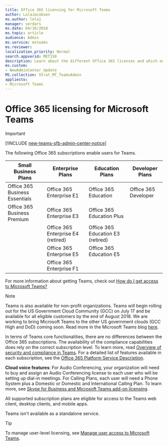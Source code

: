 ```yaml
---
title: Office 365 licensing for Microsoft Teams
author: LolaJacobsen
ms.author: lolaj
manager: serdars
ms.date: 04/16/2018
ms.topic: article
audience: Admin
ms.service: msteams
ms.reviewer: 
localization_priority: Normal
search.appverid: MET150
description: Learn about the different Office 365 licenses and which ones enable users for Microsoft Teams and how to enable or disable it.
ms.custom:
- NewAdminCenter_Update
MS.collection: Strat_MT_TeamsAdmin
appliesto: 
- Microsoft Teams
---
```


Office 365 licensing for Microsoft Teams
========================================
> [!IMPORTANT]
> [!INCLUDE [new-teams-sfb-admin-center-notice](includes/new-teams-sfb-admin-center-notice.md)]

The following Office 365 subscriptions enable users for Teams.

|Small Business Plans  |Enterprise Plans  |Education Plans  |Developer Plans |
|---------|---------|---------|---------|
|Office 365 Business Essentials     |Office 365 Enterprise E1  |Office 365 Education |Office 365 Developer     |
|Office 365 Business Premium     |Office 365 Enterprise E3         |Office 365 Education Plus         |      |
|     |Office 365 Enterprise E4 (retired)         |Office 365 Education E3 (retired)         |  |
|     |Office 365 Enterprise E5         |Office 365 Education E5  | 
|     |Office 365 Enterprise F1 |    |     |

For more information about getting Teams, check out [How do I get access to Microsoft Teams?](https://support.office.com/article/How-do-I-get-access-to-Microsoft-Teams-fc7f1634-abd3-4f26-a597-9df16e4ca65b)

> [!NOTE]
> Teams is also available for non-profit organizations. Teams will begin rolling out for the US Government Cloud Community (GCC) on July 17 and be available for all eligible customers by the end of August 2018. We are working to bring Microsoft Teams to the other US government clouds (GCC High and DoD) coming soon. Read more in the Microsoft Teams blog [here](https://techcommunity.microsoft.com/t5/Microsoft-Teams-Blog/Microsoft-Teams-will-be-available-July-17-for-the-US-Government/ba-p/209976).
        
In terms of Teams core functionalities, there are no differences between the  Office 365 subscriptions. The availability of the compliance capabilities does rely on the correct subscription level. To learn more, read [Overview of security and compliance in Teams](security-compliance-overview.md). For a detailed list of features available in each subscription, see the [Office 365 Platform Service Description](https://technet.microsoft.com/library/office-365-platform-service-description.aspx).

**Cloud voice features**: For Audio Conferencing, your organization will need to buy and assign an Audio Conferencing license to each user who will be setting up dial-in meetings. For Calling Plans, each user will need a Phone System plus a Domestic or Domestic and International Calling Plan. To learn more, see [Skype for Business and Microsoft Teams add-on licensing](https://docs.microsoft.com/SkypeForBusiness/skype-for-business-and-microsoft-teams-add-on-licensing/skype-for-business-and-microsoft-teams-add-on-licensing).

All supported subscription plans are eligible for access to the Teams web client, desktop clients, and mobile apps.

Teams isn't available as a standalone service.

> [!TIP]
> To manage user-level licensing, see [Manage user access to Microsoft Teams](user-access.md).
